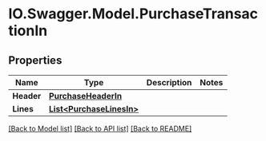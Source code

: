 # IO.Swagger.Model.PurchaseTransactionIn
## Properties

Name | Type | Description | Notes
------------ | ------------- | ------------- | -------------
**Header** | [**PurchaseHeaderIn**](PurchaseHeaderIn.md) |  | 
**Lines** | [**List&lt;PurchaseLinesIn&gt;**](PurchaseLinesIn.md) |  | 

[[Back to Model list]](../README.md#documentation-for-models) [[Back to API list]](../README.md#documentation-for-api-endpoints) [[Back to README]](../README.md)

